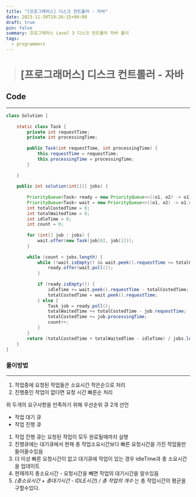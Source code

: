```yaml
---
title: "[프로그래머스] 디스크 컨트롤러 - 자바"
date: 2023-11-30T19:26:15+09:00
draft: true
pin: false
summary: 프로그래머스 Level 3 디스크 컨트롤러 자바 풀이
tags:
  - programmers
---
```


> # [프로그래머스] 디스크 컨트롤러 - 자바

## Code
---

```java
class Solution {  
  
    static class Task {  
        private int requestTime;  
        private int processingTime;  
  
        public Task(int requestTime, int processingTime) {  
            this.requestTime = requestTime;  
            this.processingTime = processingTime;  
        }  
  
    }  
  
    public int solution(int[][] jobs) {  
  
        PriorityQueue<Task> ready = new PriorityQueue<>((o1, o2) -> o1.processingTime - o2.processingTime);  
        PriorityQueue<Task> wait = new PriorityQueue<>((o1, o2) -> o1.requestTime - o2.requestTime);  
        int totalCostedTime = 0;  
        int totalWaitedTime = 0;  
        int idleTime = 0;  
        int count = 0;  
  
        for (int[] job : jobs) {  
            wait.offer(new Task(job[0], job[1]));  
        }  
  
        while (count < jobs.length) {  
            while (!wait.isEmpty() && wait.peek().requestTime <= totalCostedTime) {  
                ready.offer(wait.poll());  
            }  
  
            if (ready.isEmpty()) {  
                idleTime += wait.peek().requestTime - totalCostedTime;  
                totalCostedTime = wait.peek().requestTime;  
            } else {  
                Task job = ready.poll();  
                totalWaitedTime += totalCostedTime - job.requestTime;  
                totalCostedTime += job.processingTime;  
                count++;  
            }  
        }  
        return (totalCostedTime + totalWaitedTime - idleTime) / jobs.length;  
    }  
}
```


### 풀이방법
---

1. 작업중에 요청된 작업들은 소요시간 작은순으로 처리
2.  진행중인 작업이 없다면 요청 시간 빠른순 처리

위 두개의 요구사항을 만족하기 위해 우선순위 큐 2개 선언
- 작업 대기 큐
- 작업 진행 큐

1. 작업 진행 큐는 요청된 작업이 모두 완료될때까지 실행
2. 진행큐에는 대기큐에서 현재 총 작업소요시간보다  빠른 요청시간을 가진 작업들만 들어올수있음
3. 더 이상 빠른 요청시간이 없고 대기큐에 작업이 있는 경우 idleTime과 총 소요시간을 업데이트
4. 현재까지 총소요시간 - 요청시간을 빼면 작업의 대기시간을 알수있음
5. _(총소요시간 + 총대기시간  - IDLE시간) / 총 작업의 개수_ 는 총 작업시간의 평균을 구할수있다.